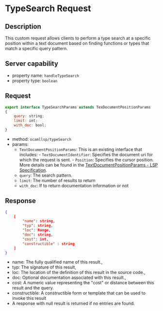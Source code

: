 # TypeSearch Request

## Description

This custom request allows clients to perform a type search at a specific position within a text document based on finding functions or types that match a specific query pattern.

## Server capability

- property name: `handleTypeSearch`
- property type: `boolean`

## Request

```js
export interface TypeSearchParams extends TexDocumentPositionParams
{
    query: string;
    limit: int;
    with_doc: bool;
}
```
- method: `ocamllsp/typeSearch`
- params:
    - `TextDocumentPositionParams`: This is an existing interface that includes:
            - `TextDocumentIdentifier`: Specifies the document uri for which the request is sent.
            - `Position`: Specifies the cursor position.
        More details can be found in the [TextDocumentPositionParams - LSP Specification](https://microsoft.github.io/language-server-protocol/specifications/lsp/3.17/specification/#textDocumentPositionParams).
    - `query`: The search pattern.
    - `limit`: The number of results to return
    - `with_doc`: If to return documentation information or not

## Response
```json
{
    [
        "name": string,
        "typ": string,
        "loc": Range,
        "doc": string,
        "cost": int,
        "constructible" : string
    ]
}
 ```
- name: The fully qualified name of this result.,
- typ: The signature of this result,
- loc: The location of the definition of this result in the source code.,
- doc: Optional documentation associated with this result.,
- cost: A numeric value representing the "cost" or distance between this result and the query.
- constructible: A constructible form or template that can be used to invoke this result
- A response with null result is returned if no entries are found.
